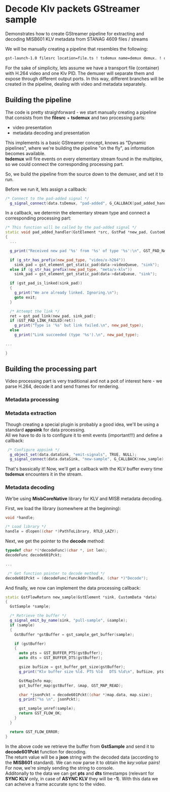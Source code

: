 # Decode Klv packets GStreamer sample

 Demonstrates how to create GStreamer pipeline for extracting and decoding MISB601 KLV metadata from STANAG 4609 files / streams

We will be manually creating a pipeline that resembles the following:

```bash
gst-launch-1.0 filesrc location=file.ts ! tsdemux name=demux demux. ! queue ! h264parse ! 'video/x-h264, stream-format=byte-stream, alignment=au' ! avdec_h264 ! autovideosink demux. ! queue ! 'meta/x-klv' ! appsink

```

For the sake of simplicity, lets assume we have a transport file (container) with H.264 video and one Klv PID.
The demuxer will separate them and expose through different output ports. In this way, different branches will be created in the pipeline, dealing with video and metadata separately.

## Building the pipeline

The code is pretty straighforward - we start manually creating a pipeline that consists from the **filesrc** + **tsdemux** and two processing parts:  

- video presentation
- metadata decoding and presentation  

This implements is a basic GStreamer concept, knows as "Dynamic pipelines", where we're building the pipeline "on the fly", as information becomes available.  
**tsdemux** will fire events on every elementary stream found in the multiplex, so we could connect the corresponding processing part.

So, we build the pipeline from the source down to the demuxer, and set it to run.

Before we run it, lets assign a callback:  

```cpp
/* Connect to the pad-added signal */
  g_signal_connect(data.tsDemux, "pad-added", G_CALLBACK(pad_added_handler), &data);
```

In a callback, we determin the elementary stream type and connect a corresponding processing part:  

```cpp
/* This function will be called by the pad-added signal */
static void pad_added_handler(GstElement *src, GstPad *new_pad, CustomData *data)
{
  ...

  g_print("Received new pad '%s' from '%s' of type '%s':\n", GST_PAD_NAME(new_pad), GST_ELEMENT_NAME(src), new_pad_type);

  if (g_str_has_prefix(new_pad_type, "video/x-h264"))
    sink_pad = gst_element_get_static_pad(data->videoQueue, "sink");
  else if (g_str_has_prefix(new_pad_type, "meta/x-klv"))
    sink_pad = gst_element_get_static_pad(data->dataQueue, "sink");

  if (gst_pad_is_linked(sink_pad))
  {
    g_print("We are already linked. Ignoring.\n");
    goto exit;
  }

  /* Attempt the link */
  ret = gst_pad_link(new_pad, sink_pad);
  if (GST_PAD_LINK_FAILED(ret))
    g_print("Type is '%s' but link failed.\n", new_pad_type);
  else
    g_print("Link succeeded (type '%s').\n", new_pad_type);

...

}
```

## Building the processing part

Video processing part is very traditional and not a poit of interest here - we parse H.264, decode it and send frames for rendering.

### Metadata processing

### Metadata extraction

Though creating a special plugin is probably a good idea, we'll be using a standard **appsink** for data processing.  
All we have to do is to configure it to emit events (important!!!) and define a callback:  

```cpp
 /* Configure appsink */
  g_object_set(data.dataSink, "emit-signals", TRUE, NULL);
  g_signal_connect(data.dataSink, "new-sample", G_CALLBACK(new_sample), &data);
```

That's bassically it! Now, we'll get a callback with the KLV buffer every time **tsdemux** encounters it in the stream.


### Metadata decoding

We'be using **MisbCoreNative** library for KLV and MISB metadata decoding.  

First, we load the library (somewhere at the beginning):  

```cpp
void *handle;

/* Load library */
handle = dlopen((char *)PathToLibrary, RTLD_LAZY);

```

Next, we get the pointer to the **decode** method:  


```cpp
typedef char *(*decodeFunc)(char *, int len);
decodeFunc decode601Pckt;

...

 /* Get function pointer to decode method */
decode601Pckt = (decodeFunc)funcAddr(handle, (char *)"Decode");

```

And finally, we now can implement the data processing callback:  

```cpp
static GstFlowReturn new_sample(GstElement *sink, CustomData *data)
{
  GstSample *sample;

  /* Retrieve the buffer */
  g_signal_emit_by_name(sink, "pull-sample", &sample);
  if (sample)
  {
    GstBuffer *gstBuffer = gst_sample_get_buffer(sample);

    if (gstBuffer)
    {
      auto pts = GST_BUFFER_PTS(gstBuffer);
      auto dts = GST_BUFFER_DTS(gstBuffer);

      gsize bufSize = gst_buffer_get_size(gstBuffer);
      g_print("Klv buffer size %ld. PTS %ld   DTS %ld\n", bufSize, pts, dts);

      GstMapInfo map;
      gst_buffer_map(gstBuffer, &map, GST_MAP_READ);

      char *jsonPckt = decode601Pckt((char *)map.data, map.size);
      g_print("%s \n", jsonPckt);

      gst_sample_unref(sample);
      return GST_FLOW_OK;
    }
  }

  return GST_FLOW_ERROR;
}
```

In the above code we retrieve the buffer from **GstSample** and send it to **decode601Pckt** function for decoding.  
The return value will be a **json** string with the decoded data (according to the **MISB601** standard). We can now parse it to obtain the *key:value* pairs!  For now, we're simply sending the string to console.  
Additonally to the data we can get **pts** and **dts** timestamps (relevant for **SYNC KLV** only, in case of **ASYNC KLV** they will be **-1**). With this data we can acheive a frame accurate sync to the video.
